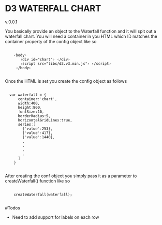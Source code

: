 D3 WATERFALL CHART
===================
<p>v.0.0.1</p>
<p>
You basically provide an object to the Waterfall function and it will spit out a waterfall chart.
You will need a container in you HTML which ID matches the container property of the config object like so
</p>
<pre>
  <code>
    &lsaquo;body&rsaquo;
       &lsaquo;div id="chart"&rsaquo; &lsaquo;/div&rsaquo;
       &lsaquo;script src="libs/d3.v3.min.js"&rsaquo; &lsaquo;/script&rsaquo;
     &lsaquo;/body&rsaquo;
  </code>
</pre>
Once the HTML is set you create the config object as follows
<pre>
  <code>
  var waterfall = {
      container:'chart',
      width:400,
      height:800,
      fontSize:10,
      borderRadius:5,
      horizontalGridLines:true,
      series:[
        {'value':253},
        {'value':417},
        {'value':1440},
        .
        .
        .
        .
      ]
    }
  </code>
</pre>

After creating the conf object you simply pass it as a parameter to createWaterfall() function like so

<pre>
  <code>
    createWaterfall(waterfall);
  </code>
</pre>

#Todos
- Need to add support for labels on each row
